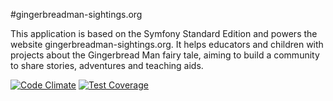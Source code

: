 #gingerbreadman-sightings.org

This application is based on the Symfony Standard Edition and powers the website gingerbreadman-sightings.org. It helps educators and children with projects about the Gingerbread Man fairy tale, aiming to build a community to share stories, adventures and teaching aids.

[![Code Climate](https://codeclimate.com/github/dweichert/gingerbreadman-sightings.org/badges/gpa.svg)](https://codeclimate.com/github/dweichert/gingerbreadman-sightings.org) [![Test Coverage](https://codeclimate.com/github/dweichert/gingerbreadman-sightings.org/badges/coverage.svg)](https://codeclimate.com/github/dweichert/gingerbreadman-sightings.org)